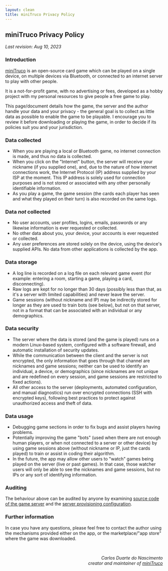 ```yaml
---
layout: clean
title: miniTruco Privacy Policy
---
```

## miniTruco Privacy Policy

_Last revision: Aug 10, 2023_

### Introduction

[miniTruco](https://github.com/chesterbr/minitruco-android) is an open-source card game which can be played on a single device, on multiple devices via Bluetooth, or connected to an internet server to play with other people.

It is a not-for-profit game, with no advertising or fees, developed as a hobby project with my personal resources to give people a free game to play.

This page/document details how the game, the server and the author handle your data and your privacy - the general goal is to collect as little data as possible to enable the game to be playable. I encourage you to review it before downloading or playing the game, in order to decide if its policies suit you and your jurisdiction.

### Data collected

- When you are playing a local or Bluetooth game, no internet connection is made, and thus no data is collected.
- When you click on the "Internet" button, the server will receive your nickname (if you supplied one), and, due to the nature of how internet connections work, the Internet Protocol (IP) address supplied by your ISP at the moment. This IP address is solely used for connection purposes and is not stored or associated with any other personally identifiable information.
- As you play a game, the game session (the cards each player has seen and what they played on their turn) is also recorded on the same logs.

### Data *not* collected

- No user accounts, user profiles, logins, emails, passwords or any likewise information is ever requested or collected.
- No other data about you, your device, your accounts is ever requested or collected.
- Any user preferences are stored solely on the device, using the device's supplied APIs. No data from other applications is collected by the app.

### Data storage
- A log line is recorded on a log file on each relevant game event (for example: entering a room, starting a game, playing a card, disconnecting).
- Raw logs are kept for no longer than 30 days (possibly less than that, as it's a server with limited capabilities) and never leave the server.
- Game sessions (without nickname and IP) may be indirectly stored for longer as they are used to train bots (see below), but not on that server, not in a format that can be associated with an individual or any demographics.

### Data security
- The server where the data is stored (and the game is played) runs on a modern Linux-based system, configured with a software firewall, and automatic installation of security updates.
- While the communication between the client and the server is not encrypted, the only information that goes through that channel are nicknames and game sessions; neither can be used to identify an individual, a device, or demographics (since nicknames are not unique and are redefined on every session, and game sessions are restricted to fixed actions).
- All other access to the server (deployments, automated configuration, and manual diagnostics) run over encrypted connections (SSH with encrypted keys), following best practices to protect against unauthorized access and theft of data.

### Data usage
- Debugging game sections in order to fix bugs and assist players having problems.
- Potentially improving the game "bots" (used when there are not enough human players, or when not connected to a server or other device) by using game sessions above (without nickname or IP, just the cards played) to train or assist in coding their algorithm.
- In the future, the app may allow other users to "watch" games being played on the server (live or past games). In that case, those watcher users will only be able to see the nicknames and game sessions, but no IPs or any sort of identifying information.

### Auditing
The behaviour above can be audited by anyone by examining [source code of the game server](https://github.com/chesterbr/minitruco-android/tree/main/server) and the [server provisioning configuration](https://github.com/chesterbr/chester-ansible-configs/blob/main/minitruco.yml).

### Further information

In case you have any questions, please feel free to contact the author using the mechanisms provided either on the app, or the marketplace/"app store" where the game was downloaded.

<br/>

<p align="right"><i>Carlos Duarte do Nascimento</i><br/><i>creator and maintainer of <a href="https://github.com/chesterbr/minitruco-android">miniTruco</a></i></p>
